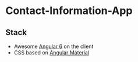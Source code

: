 # Contact-Information-App

<h2>Stack</h2>
<ul>
<li>Awesome <a href="https://angular.io/" rel="nofollow">Angular 6</a> on the client</li>
<li>CSS based on <a href="https://material.angular.io/" rel="nofollow">Angular Material</a></li>
</ul>
